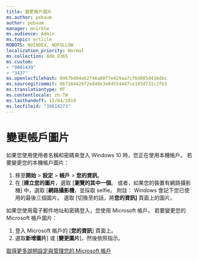 ```yaml
---
title: 變更帳戶圖片
ms.author: pebaum
author: pebaum
manager: mnirkhe
ms.audience: Admin
ms.topic: article
ROBOTS: NOINDEX, NOFOLLOW
localization_priority: Normal
ms.collection: Adm_O365
ms.custom:
- "9001439"
- "3437"
ms.openlocfilehash: 0467bd04eb2f46a88f7e429aa7cf6d085d416dbc
ms.sourcegitcommit: 867184426f2ed48e3e845544d7ce185d731c2fb3
ms.translationtype: MT
ms.contentlocale: zh-TW
ms.lasthandoff: 12/04/2019
ms.locfileid: "39814273"
---
```

# <a name="change-account-picture"></a>變更帳戶圖片

如果您使用使用者名稱和密碼來登入 Windows 10 時，您正在使用本機帳戶。 若要變更您的本機帳戶圖片：

1. 移至**開始** > **設定** > **帳戶** > **您的資訊**。
2. 在 [**建立您的圖片**，選取 [**瀏覽的其中一個**。 或者，如果您的裝置有網路攝影機] 中，選取 [**網路攝影機**，並採取 selfie。 
    附註： Windows 會記下您已使用的最後三個圖片。 選取 [切換至的話，將**您的資訊]** 頁面上的圖片。

如果您使用電子郵件地址和密碼登入，您使用 Microsoft 帳戶。 若要變更您的 Microsoft 帳戶圖片：

1. 登入 Microsoft 帳戶的 [**您的資訊**] 頁面上。
2. 選取**新增圖片**] 或 [**變更圖片**]，然後依照指示。

[取得更多說明設定與管理您的 Microsoft 帳戶](https://support.microsoft.com/products/microsoft-account?category=manage-account)
